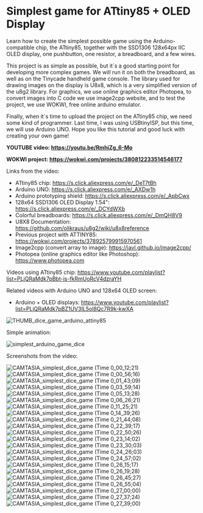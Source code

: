 # Simplest game for ATtiny85 + OLED Display
Learn how to create the simplest possible game using the Arduino-compatible chip, the ATtiny85, together with the SSD1306 128x64px IIC OLED display, one pushbutton, one resistor, a breadboard, and a few wires. 

This project is as simple as possible, but it´s a good starting point for developing more complex games. We will run it on both the breadboard, as well as on the Tinycade handheld game console. The library used for drawing images on the display is U8x8, which is a very simplified version of the u8g2 library. For graphics, we use online graphics editor Photopea, to convert images into C code we use image2cpp website, and to test the project, we use WOKWI, free online arduino emulator. 

Finally, when it´s time to upload the project on the ATtiny85 chip, we need some kind of programmer. Last time, I was using USBtinyISP, but this time, we will use Arduino UNO. Hope you like this tutorial and good luck with creating your own game!


**YOUTUBE video: https://youtu.be/RmhiZg_6-Mo**

**WOKWI project: https://wokwi.com/projects/380812233514546177**


Links from the video:
- ATtiny85 chip: https://s.click.aliexpress.com/e/_DeT7tBh
- Arduino UNO: https://s.click.aliexpress.com/e/_AXDw1h
- Arduino prototyping shield: https://s.click.aliexpress.com/e/_ApbCwx
- 128x64 SSD1306 OLED Display 1.54": https://s.click.aliexpress.com/e/_DCYdWXb
- Colorful breadboards: https://s.click.aliexpress.com/e/_DmQH8V9
- U8X8 Documentation: https://github.com/olikraus/u8g2/wiki/u8x8reference
- Previous project with ATTINY85: https://wokwi.com/projects/378925799915970561
- Image2cpp (convert array to image): https://javl.github.io/image2cpp/
- Photopea (online graphics editor like Photoshop): https://www.photopea.com

Videos using ATtiny85 chip: https://www.youtube.com/playlist?list=PLjQRaMdk7pBbt-is-fkRmUoRcV4dzraYH

Related videos with Arduino UNO and 128x64 OLED screen:
- Arduino + OLED displays: https://www.youtube.com/playlist?list=PLjQRaMdk7pBZ1UV3IL5ol8Qc7R9k-kwXA


![THUMB_dice_game_arduino_attiny85](https://github.com/upiir/attiny85_dice_game/assets/117754156/b7625279-4300-4857-8673-a1ac062453ae)



Simple animation:

![simplest_arduino_game_dice](https://github.com/upiir/attiny85_dice_game/assets/117754156/3823957f-e4dc-489f-a0f7-1c3df47116b8)


Screenshots from the video:

![CAMTASIA_simplest_dice_game (Time 0_00_12;21)](https://github.com/upiir/attiny85_dice_game/assets/117754156/c7dace58-900a-47a5-9009-2b557906bb93)
![CAMTASIA_simplest_dice_game (Time 0_00_56;16)](https://github.com/upiir/attiny85_dice_game/assets/117754156/12ce56bf-326d-4826-a06a-c409b0410185)
![CAMTASIA_simplest_dice_game (Time 0_01_43;09)](https://github.com/upiir/attiny85_dice_game/assets/117754156/e1b89c9d-8ae7-4815-b34c-52c502393fce)
![CAMTASIA_simplest_dice_game (Time 0_03_59;14)](https://github.com/upiir/attiny85_dice_game/assets/117754156/b52bbe5f-0cc7-4f7b-b745-6f9750289565)
![CAMTASIA_simplest_dice_game (Time 0_05_13;28)](https://github.com/upiir/attiny85_dice_game/assets/117754156/785ecccb-c846-477b-8615-df1aa81e6226)
![CAMTASIA_simplest_dice_game (Time 0_06_26;21)](https://github.com/upiir/attiny85_dice_game/assets/117754156/04b49676-e900-4d14-b01b-575a3cf7a0e0)
![CAMTASIA_simplest_dice_game (Time 0_11_25;21)](https://github.com/upiir/attiny85_dice_game/assets/117754156/4b9c6f06-70d1-43ed-af0b-260472f58970)
![CAMTASIA_simplest_dice_game (Time 0_14_39;26)](https://github.com/upiir/attiny85_dice_game/assets/117754156/7e95d40a-ae0d-4400-89ff-1c88ad508cc9)
![CAMTASIA_simplest_dice_game (Time 0_21_44;08)](https://github.com/upiir/attiny85_dice_game/assets/117754156/6d59c5ce-8ac2-4be7-b3dc-86234ae6827e)
![CAMTASIA_simplest_dice_game (Time 0_22_39;17)](https://github.com/upiir/attiny85_dice_game/assets/117754156/bd2b333f-3bfb-4171-aa4d-b2238dcd4707)
![CAMTASIA_simplest_dice_game (Time 0_22_50;26)](https://github.com/upiir/attiny85_dice_game/assets/117754156/48a2aa23-ca88-4416-90eb-227ab68bbf86)
![CAMTASIA_simplest_dice_game (Time 0_23_14;02)](https://github.com/upiir/attiny85_dice_game/assets/117754156/56abea72-3d05-428b-b255-cdb33b32fa96)
![CAMTASIA_simplest_dice_game (Time 0_23_30;03)](https://github.com/upiir/attiny85_dice_game/assets/117754156/ceee81e2-a930-4312-a62c-31e9384e189d)
![CAMTASIA_simplest_dice_game (Time 0_24_26;03)](https://github.com/upiir/attiny85_dice_game/assets/117754156/f0e9f6f9-9940-4848-b592-4541038af973)
![CAMTASIA_simplest_dice_game (Time 0_24_57;02)](https://github.com/upiir/attiny85_dice_game/assets/117754156/d17939de-5571-4e0d-a135-e9fec0f29be5)
![CAMTASIA_simplest_dice_game (Time 0_26_15;17)](https://github.com/upiir/attiny85_dice_game/assets/117754156/20a6173c-690f-44fa-aaf8-cad068481435)
![CAMTASIA_simplest_dice_game (Time 0_26_19;28)](https://github.com/upiir/attiny85_dice_game/assets/117754156/3c5fa05d-ccbf-403d-9cea-14f6f7190e35)
![CAMTASIA_simplest_dice_game (Time 0_26_45;27)](https://github.com/upiir/attiny85_dice_game/assets/117754156/f7028e05-4d45-4585-9437-f34e7a9dbdf5)
![CAMTASIA_simplest_dice_game (Time 0_26_55;04)](https://github.com/upiir/attiny85_dice_game/assets/117754156/3aaae921-05d1-4fbc-bf5c-2d0f40f34313)
![CAMTASIA_simplest_dice_game (Time 0_27_00;00)](https://github.com/upiir/attiny85_dice_game/assets/117754156/26507516-d9a9-4ecd-bb71-3280315eff58)
![CAMTASIA_simplest_dice_game (Time 0_27_37;24)](https://github.com/upiir/attiny85_dice_game/assets/117754156/24c32de3-fb0c-4f12-b5fd-10959c8c7697)
![CAMTASIA_simplest_dice_game (Time 0_27_39;00)](https://github.com/upiir/attiny85_dice_game/assets/117754156/4105ca21-7c4b-4c3b-8fa9-478212321011)
